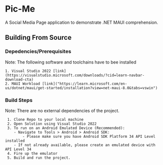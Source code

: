 # Pic-Me

A Social Media Page application to demonstrate .NET MAUI comprehension.

## Building From Source

### Depedencies/Prerequisites
Note: The following software and toolchains have to bee installed
```
1. Visual Studio 2022 [link](https://visualstudio.microsoft.com/downloads/?cid=learn-navbar-download-cta)
2. MAUI Workload [link]("https://learn.microsoft.com/en-us/dotnet/maui/get-started/installation?view=net-maui-8.0&tabs=vswin")
```

### Build Steps
Note: There are no external dependencies of the project.
```
 1. Clone Repo to your local machine
 2. Open Solution using Visual Studio 2022
 3. To run on an Android Emulated Device (Recommended):
	- Navigate to Tools > Android > Android SDK:
		- Please make sure you have Android SDK Platform 34 API Level installed
	- If not already available, please create an emulated device with API Level 34
 4. Fire up the emulator
 5. Build and run the project.
```